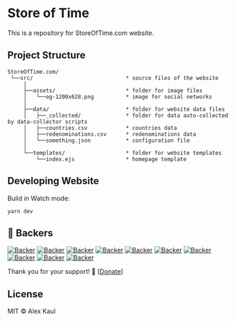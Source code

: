 # Store of Time

This is a repository for StoreOfTime.com website.

## Project Structure

```
StoreOfTime.com/
 └──src/                             * source files of the website
     │
     ├──assets/                      * folder for image files
     │   └──og-1200x628.png          * image for social networks
     │
     ├──data/                        * folder for website data files
     │   ├──_collected/              * folder for data auto-collected by data-collector scripts
     │   ├──countries.csv            * countries data
     │   ├──redenominations.csv      * redenominations data
     │   └──something.json           * configuration file
     │
     └──templates/                   * folder for website templates
         └──index.ejs                * homepage template

```

## Developing Website

Build in Watch mode:

```
yarn dev
```

## 💝 Backers

[![Backer](https://mynode.alexkaul.com/gh-backer/top/0/avatar/60)](https://mynode.alexkaul.com/gh-backer/top/0/profile)
[![Backer](https://mynode.alexkaul.com/gh-backer/top/1/avatar/60)](https://mynode.alexkaul.com/gh-backer/top/1/profile)
[![Backer](https://mynode.alexkaul.com/gh-backer/top/2/avatar/60)](https://mynode.alexkaul.com/gh-backer/top/2/profile)
[![Backer](https://mynode.alexkaul.com/gh-backer/top/3/avatar/60)](https://mynode.alexkaul.com/gh-backer/top/3/profile)
[![Backer](https://mynode.alexkaul.com/gh-backer/top/4/avatar/60)](https://mynode.alexkaul.com/gh-backer/top/4/profile)
[![Backer](https://mynode.alexkaul.com/gh-backer/top/5/avatar/60)](https://mynode.alexkaul.com/gh-backer/top/5/profile)
[![Backer](https://mynode.alexkaul.com/gh-backer/top/6/avatar/60)](https://mynode.alexkaul.com/gh-backer/top/6/profile)
[![Backer](https://mynode.alexkaul.com/gh-backer/top/7/avatar/60)](https://mynode.alexkaul.com/gh-backer/top/7/profile)
[![Backer](https://mynode.alexkaul.com/gh-backer/top/8/avatar/60)](https://mynode.alexkaul.com/gh-backer/top/8/profile)
[![Backer](https://mynode.alexkaul.com/gh-backer/top/9/avatar/60)](https://mynode.alexkaul.com/gh-backer/top/9/profile)

Thank you for your support! 🙌 [[Donate](https://mynode.alexkaul.com/gh-donate)]

## License

MIT © Alex Kaul
